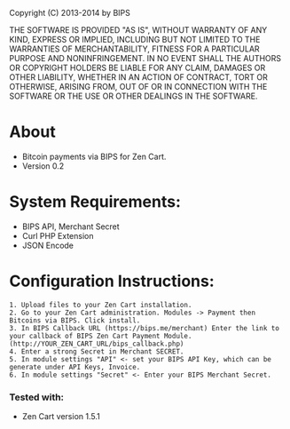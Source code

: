 Copyright (C) 2013-2014 by BIPS

THE SOFTWARE IS PROVIDED "AS IS", WITHOUT WARRANTY OF ANY KIND, EXPRESS OR
IMPLIED, INCLUDING BUT NOT LIMITED TO THE WARRANTIES OF MERCHANTABILITY,
FITNESS FOR A PARTICULAR PURPOSE AND NONINFRINGEMENT. IN NO EVENT SHALL THE
AUTHORS OR COPYRIGHT HOLDERS BE LIABLE FOR ANY CLAIM, DAMAGES OR OTHER
LIABILITY, WHETHER IN AN ACTION OF CONTRACT, TORT OR OTHERWISE, ARISING FROM,
OUT OF OR IN CONNECTION WITH THE SOFTWARE OR THE USE OR OTHER DEALINGS IN
THE SOFTWARE.

About
=====
+ Bitcoin payments via BIPS for Zen Cart.
+ Version 0.2
	
System Requirements:
===================
+ BIPS API, Merchant Secret
+ Curl PHP Extension
+ JSON Encode
  
Configuration Instructions:
==========================
    1. Upload files to your Zen Cart installation.
    2. Go to your Zen Cart administration. Modules -> Payment then Bitcoins via BIPS. Click install.
    3. In BIPS Callback URL (https://bips.me/merchant) Enter the link to your callback of BIPS Zen Cart Payment Module. (http://YOUR_ZEN_CART_URL/bips_callback.php)
    4. Enter a strong Secret in Merchant SECRET.
    5. In module settings "API" <- set your BIPS API Key, which can be generate under API Keys, Invoice.
    6. In module settings "Secret" <- Enter your BIPS Merchant Secret.

### Tested with:

+ Zen Cart version 1.5.1